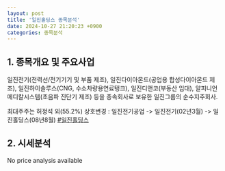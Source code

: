 ```yaml
---
layout: post
title: '일진홀딩스 종목분석'
date: 2024-10-27 21:20:23 +0900
categories: 종목분석
---
```


## 1. 종목개요 및 주요사업

일진전기(전력선/전기기기 및 부품 제조), 일진다이아몬드(공업용 합성다이아몬드 제조), 일진하이솔루스(CNG, 수소차량용연료탱크), 일진디앤코(부동산 임대), 알피니언메디칼시스템(초음파 진단기 제조) 등을 종속회사로 보유한 일진그룹의 순수지주회사.

최대주주는 허정석 외(55.2%) 상호변경 : 일진전기공업 -> 일진전기(02년3월) -> 일진홀딩스(08년8월)
[#일진홀딩스](#)

## 2. 시세분석

No price analysis available
